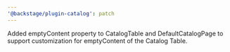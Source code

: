 ```yaml
---
'@backstage/plugin-catalog': patch
---
```


Added emptyContent property to CatalogTable and DefaultCatalogPage to support customization for emptyContent of the Catalog Table.
